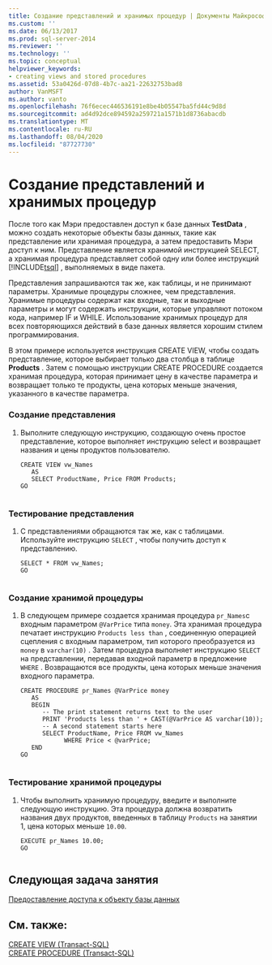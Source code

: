 ```yaml
---
title: Создание представлений и хранимых процедур | Документы Майкрософт
ms.custom: ''
ms.date: 06/13/2017
ms.prod: sql-server-2014
ms.reviewer: ''
ms.technology: ''
ms.topic: conceptual
helpviewer_keywords:
- creating views and stored procedures
ms.assetid: 53a0426d-07d8-4b7c-aa21-22632753bad8
author: VanMSFT
ms.author: vanto
ms.openlocfilehash: 76f6ecec446536191e8be4b05547ba5fd44c9d8d
ms.sourcegitcommit: ad4d92dce894592a259721a1571b1d8736abacdb
ms.translationtype: MT
ms.contentlocale: ru-RU
ms.lasthandoff: 08/04/2020
ms.locfileid: "87727730"
---
```

# <a name="creating-views-and-stored-procedures"></a>Создание представлений и хранимых процедур
  После того как Мэри предоставлен доступ к базе данных **TestData** , можно создать некоторые объекты базы данных, такие как представление или хранимая процедура, а затем предоставить Мэри доступ к ним. Представление является хранимой инструкцией SELECT, а хранимая процедура представляет собой одну или более инструкций [!INCLUDE[tsql](../includes/tsql-md.md)] , выполняемых в виде пакета.  
  
 Представления запрашиваются так же, как таблицы, и не принимают параметры. Хранимые процедуры сложнее, чем представления. Хранимые процедуры содержат как входные, так и выходные параметры и могут содержать инструкции, которые управляют потоком кода, например IF и WHILE. Использование хранимых процедур для всех повторяющихся действий в базе данных является хорошим стилем программирования.  
  
 В этом примере используется инструкция CREATE VIEW, чтобы создать представление, которое выбирает только два столбца в таблице **Products** . Затем с помощью инструкции CREATE PROCEDURE создается хранимая процедура, которая принимает цену в качестве параметра и возвращает только те продукты, цена которых меньше значения, указанного в качестве параметра.  
  
### <a name="to-create-a-view"></a>Создание представления  
  
1.  Выполните следующую инструкцию, создающую очень простое представление, которое выполняет инструкцию select и возвращает названия и цены продуктов пользователю.  
  
    ```  
    CREATE VIEW vw_Names  
       AS  
       SELECT ProductName, Price FROM Products;  
    GO  
  
    ```  
  
### <a name="test-the-view"></a>Тестирование представления  
  
1.  С представлениями обращаются так же, как с таблицами. Используйте инструкцию `SELECT` , чтобы получить доступ к представлению.  
  
    ```  
    SELECT * FROM vw_Names;  
    GO  
  
    ```  
  
### <a name="to-create-a-stored-procedure"></a>Создание хранимой процедуры  
  
1.  В следующем примере создается хранимая процедура `pr_Names`с входным параметром `@VarPrice` типа `money`. Эта хранимая процедура печатает инструкцию `Products less than` , соединенную операцией сцепления с входным параметром, тип которого преобразуется из `money` в `varchar(10)` . Затем процедура выполняет инструкцию `SELECT` на представлении, передавая входной параметр в предложение `WHERE` . Возвращаются все продукты, цена которых меньше значения входного параметра.  
  
    ```  
    CREATE PROCEDURE pr_Names @VarPrice money  
       AS  
       BEGIN  
          -- The print statement returns text to the user  
          PRINT 'Products less than ' + CAST(@VarPrice AS varchar(10));  
          -- A second statement starts here  
          SELECT ProductName, Price FROM vw_Names  
                WHERE Price < @varPrice;  
       END  
    GO  
  
    ```  
  
### <a name="test-the-stored-procedure"></a>Тестирование хранимой процедуры  
  
1.  Чтобы выполнить хранимую процедуру, введите и выполните следующую инструкцию. Эта процедура должна возвратить названия двух продуктов, введенных в таблицу `Products` на занятии 1, цена которых меньше `10.00`.  
  
    ```  
    EXECUTE pr_Names 10.00;  
    GO  
  
    ```  
  
## <a name="next-task-in-lesson"></a>Следующая задача занятия  
 [Предоставление доступа к объекту базы данных](lesson-2-4-granting-access-to-a-database-object.md)  
  
## <a name="see-also"></a>См. также:  
 [CREATE VIEW (Transact-SQL)](/sql/t-sql/statements/create-view-transact-sql)   
 [CREATE PROCEDURE (Transact-SQL)](/sql/t-sql/statements/create-procedure-transact-sql)  
  
  
